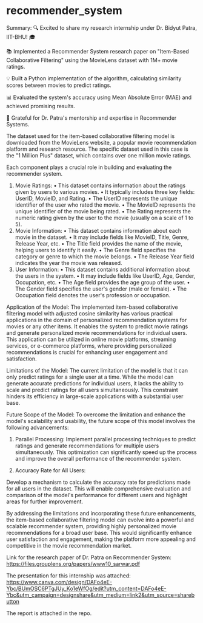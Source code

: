 # recommender_system
Summary:
🔍 Excited to share my research internship under Dr. Bidyut Patra, IIT-BHU! 🎓

📚 Implemented a Recommender System research paper on "Item-Based Collaborative Filtering" using the MovieLens dataset with 1M+ movie ratings.

💡 Built a Python implementation of the algorithm, calculating similarity scores between movies to predict ratings.

📊 Evaluated the system's accuracy using Mean Absolute Error (MAE) and achieved promising results.

🙌 Grateful for Dr. Patra's mentorship and expertise in Recommender Systems.

The dataset used for the item-based collaborative filtering model is downloaded from the MovieLens website, a popular movie recommendation platform and research resource. The specific dataset used in this case is the "1 Million Plus" dataset, which contains over one million movie ratings. 

Each component plays a crucial role in building and evaluating the recommender system.
1.	Movie Ratings:
•	This dataset contains information about the ratings given by users to various movies.
•	It typically includes three key fields: UserID, MovieID, and Rating.
•	The UserID represents the unique identifier of the user who rated the movie.
•	The MovieID represents the unique identifier of the movie being rated.
•	The Rating represents the numeric rating given by the user to the movie (usually on a scale of 1 to 5).
2.	Movie Information:
•	This dataset contains information about each movie in the dataset.
•	It may include fields like MovieID, Title, Genre, Release Year, etc.
•	The Title field provides the name of the movie, helping users to identify it easily.
•	The Genre field specifies the category or genre to which the movie belongs.
•	The Release Year field indicates the year the movie was released.
3.	User Information:
•	This dataset contains additional information about the users in the system.
•	It may include fields like UserID, Age, Gender, Occupation, etc.
•	The Age field provides the age group of the user.
•	The Gender field specifies the user's gender (male or female).
•	The Occupation field denotes the user's profession or occupation.


Application of the Model:
The implemented item-based collaborative filtering model with adjusted cosine similarity has various practical applications in the domain of personalized recommendation systems for movies or any other items. It enables the system to predict movie ratings and generate personalized movie recommendations for individual users. This application can be utilized in online movie platforms, streaming services, or e-commerce platforms, where providing personalized recommendations is crucial for enhancing user engagement and satisfaction.

Limitations of the Model:
The current limitation of the model is that it can only predict ratings for a single user at a time. While the model can generate accurate predictions for individual users, it lacks the ability to scale and predict ratings for all users simultaneously. This constraint hinders its efficiency in large-scale applications with a substantial user base.

Future Scope of the Model:
To overcome the limitation and enhance the model's scalability and usability, the future scope of this model involves the following advancements:

1. Parallel Processing:
   Implement parallel processing techniques to predict ratings and generate recommendations for multiple users simultaneously. This optimization can significantly speed up the process and improve the overall performance of the recommender system.

2. Accuracy Rate for All Users:

 Develop a mechanism to calculate the accuracy rate for predictions made for all users in the dataset. This will enable comprehensive evaluation and comparison of the model's performance for different users and highlight areas for further improvement.

By addressing the limitations and incorporating these future enhancements, the item-based collaborative filtering model can evolve into a powerful and scalable recommender system, providing highly personalized movie recommendations for a broad user base. This would significantly enhance user satisfaction and engagement, making the platform more appealing and competitive in the movie recommendation market.

Link for the research paper of Dr. Patra on Recommender System: https://files.grouplens.org/papers/www10_sarwar.pdf

The presentation for this internship was attached:
https://www.canva.com/design/DAFo4eE-Ybc/BUmOSC6PTgJUy_Ko1eWfOg/edit?utm_content=DAFo4eE-Ybc&utm_campaign=designshare&utm_medium=link2&utm_source=sharebutton

The report is attached in the repo.
